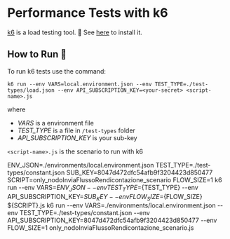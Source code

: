 # Performance Tests with k6

[k6](https://k6.io/) is a load testing tool. 👀
See [here](https://k6.io/docs/get-started/installation/) to install it.

## How to Run 🚀

To run k6 tests use the command:

``` shell
k6 run --env VARS=local.environment.json --env TEST_TYPE=./test-types/load.json --env API_SUBSCRIPTION_KEY=<your-secret> <script-name>.js
```

where

- _VARS_ is a environment file
- _TEST_TYPE_ is a file in `/test-types` folder
- _API_SUBSCRIPTION_KEY_ is your sub-key

`<script-name>.js` is the scenario to run with k6


ENV_JSON=./environments/local.environment.json
TEST_TYPE=./test-types/constant.json
SUB_KEY=8047d472dfc54afb9f3204423d850477
SCRIPT=only_nodoInviaFlussoRendicontazione_scenario
FLOW_SIZE=1
k6 run --env VARS=${ENV_JSON} --env TEST_TYPE=${TEST_TYPE} --env API_SUBSCRIPTION_KEY=${SUB_KEY} --env FLOW_SIZE=${FLOW_SIZE} ${SCRIPT}.js
k6 run --env VARS=./environments/local.environment.json --env TEST_TYPE=./test-types/constant.json --env API_SUBSCRIPTION_KEY=8047d472dfc54afb9f3204423d850477 --env FLOW_SIZE=1 only_nodoInviaFlussoRendicontazione_scenario.js